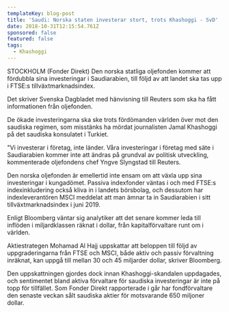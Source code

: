 ```yaml
---
templateKey: blog-post
title: 'Saudi: Norska staten investerar stort, trots Khashoggi - SvD'
date: 2018-10-31T12:15:54.761Z
sponsored: false
featured: false
tags:
  - Khashoggi
---
```

STOCKHOLM (Fonder Direkt) Den norska statliga oljefonden kommer att fördubbla sina investeringar i Saudiarabien, till följd av att landet ska tas upp i FTSE:s tillväxtmarknadsindex.

Det skriver Svenska Dagbladet med hänvisning till Reuters som ska ha fått informationen från oljefonden.

De ökade investeringarna ska ske trots fördömanden världen över mot den saudiska regimen, som misstänks ha mördat journalisten Jamal Khashoggi på det saudiska konsulatet i Turkiet.

"Vi investerar i företag, inte länder. Våra investeringar i företag med säte i Saudiarabien kommer inte att ändras på grundval av politisk utveckling, kommenterade oljefondens chef Yngve Slyngstad till Reuters.

Den norska oljefonden är emellertid inte ensam om att växla upp sina investeringar i kungadömet. Passiva indexfonder väntas i och med FTSE:s indexinkludering också kliva in i landets börsbolag, och dessutom har indexleverantören MSCI meddelat att man ämnar ta in Saudiarabien i sitt tillväxtmarknadsindex i juni 2019.

Enligt Bloomberg väntar sig analytiker att det senare kommer leda till inflöden i miljardklassen räknat i dollar, från kapitalförvaltare runt om i världen.

Aktiestrategen Mohamad Al Hajj uppskattar att beloppen till följd av uppgraderingarna från FTSE och MSCI, både aktiv och passiv förvaltning inräknat, kan uppgå till mellan 30 och 45 miljarder dollar, skriver Bloomberg.

Den uppskattningen gjordes dock innan Khashoggi-skandalen uppdagades, och sentimentet bland aktiva förvaltare för saudiska investeringar är inte på topp för tillfället. Som Fonder Direkt rapporterade i går har fondförvaltare den senaste veckan sålt saudiska aktier för motsvarande 650 miljoner dollar.
